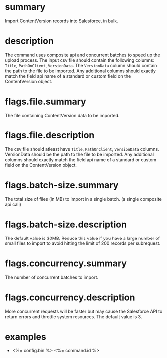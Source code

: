 # summary

Import ContentVersion records into Salesforce, in bulk.

# description

The command uses composite api and concurrent batches to speed up the upload process. The input csv file should contain the following columns: `Title`, `PathOnClient`, `VersionData`. The `VersionData` column should contain the path to the file to be imported. Any additional columns should exactly match the field api name of a standard or custom field on the ContentVersion object.

# flags.file.summary

The file containing ContentVersion data to be imported.

# flags.file.description

The csv file should atleast have `Title`, `PathOnClient`, `VersionData` columns. VersionData should be the path to the file to be imported. Any additional columns should exactly match the field api name of a standard or custom field on the ContentVersion object.

# flags.batch-size.summary

The total size of files (in MB) to import in a single batch. (a single composite api call)

# flags.batch-size.description

The default value is 30MB. Reduce this value if you have a large number of small files to import to avoid hitting the limit of 200 records per subrequest.

# flags.concurrency.summary

The number of concurrent batches to import.

# flags.concurrency.description

More concurrent requests will be faster but may cause the Salesforce API to return errors and throttle system resources. The default value is 3.

# examples

- <%= config.bin %> <%= command.id %>
